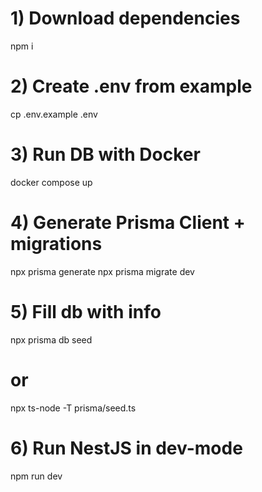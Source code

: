 # 1) Download dependencies
npm i

# 2) Create .env from example
cp .env.example .env

# 3) Run DB with Docker
docker compose up

# 4) Generate Prisma Client + migrations
npx prisma generate
npx prisma migrate dev

# 5) Fill db with info
npx prisma db seed 
# or
npx ts-node -T prisma/seed.ts

# 6) Run NestJS in dev-mode
npm run dev

